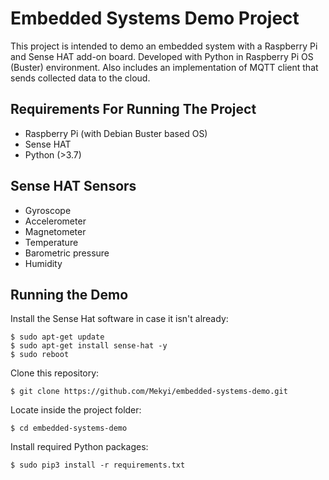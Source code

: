 # Embedded Systems Demo Project
This project is intended to demo an embedded system with a Raspberry Pi and Sense HAT add-on board. Developed with Python in Raspberry Pi OS (Buster) environment. Also includes an implementation of MQTT client that sends collected data to the cloud.

## Requirements For Running The Project

- Raspberry Pi (with Debian Buster based OS)
- Sense HAT
- Python (>3.7) 

## Sense HAT Sensors

- Gyroscope
- Accelerometer
- Magnetometer
- Temperature
- Barometric pressure
- Humidity

## Running the Demo

Install the Sense Hat software in case it isn't already:

```shell
$ sudo apt-get update
$ sudo apt-get install sense-hat -y
$ sudo reboot
```

Clone this repository:

```shell
$ git clone https://github.com/Mekyi/embedded-systems-demo.git
```

Locate inside the project folder:

```shell
$ cd embedded-systems-demo
```

Install required Python packages:

```shell
$ sudo pip3 install -r requirements.txt
```
